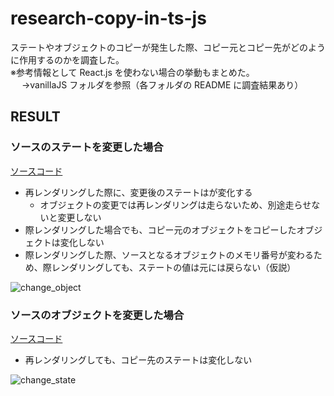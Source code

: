 # research-copy-in-ts-js

ステートやオブジェクトのコピーが発生した際、コピー元とコピー先がどのように作用するのかを調査した。<br>
※参考情報として React.js を使わない場合の挙動もまとめた。<br>
　 →vanillaJS フォルダを参照（各フォルダの README に調査結果あり）

## RESULT

### ソースのステートを変更した場合

[ソースコード](https://github.com/ayakaki/research-copy-in-react/blob/main/research-app/pages/change-object/index.tsx)

- 再レンダリングした際に、変更後のステートはが変化する
  - オブジェクトの変更では再レンダリングは走らないため、別途走らせないと変更しない
- 際レンダリングした場合でも、コピー元のオブジェクトをコピーしたオブジェクトは変化しない
- 際レンダリングした際、ソースとなるオブジェクトのメモリ番号が変わるため、際レンダリングしても、ステートの値は元には戻らない（仮説）

![change_object](https://user-images.githubusercontent.com/65984887/235812845-0131cd7f-cbbc-44ce-9cdb-9d26221fae52.gif)

### ソースのオブジェクトを変更した場合

[ソースコード](https://github.com/ayakaki/research-copy-in-react/blob/main/research-app/pages/change-state/index.tsx)

- 再レンダリングしても、コピー先のステートは変化しない

![change_state](https://user-images.githubusercontent.com/65984887/235812999-bb857265-ef9a-482d-9ae8-88fde807d042.gif)

